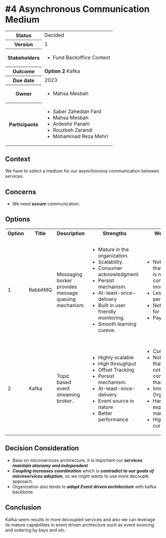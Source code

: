 # #4 Asynchronous Communication Medium
 <table>
      <tbody>
        <tr>
          <th>Status</th>
          <td>
            Decided
          </td>
        </tr>
        <tr>
          <th>Version</th>
          <td>
            1
          </td>
        </tr>
        <tr>
          <th>Stakeholders</th>
          <td>
            <ul>
              <li>Fund Backoffice Context</li>
            </ul>
          </td>
        </tr>
        <tr>
          <th>
            <strong>Outcome</strong>
          </th>
          <td>
            <strong>Option 2</strong> Kafka </td>
        </tr>
        <tr>
          <th>Due date</th>
          <td>2023</td>
        </tr>
        <tr>
          <th>Owner</th>
          <td>
            <ul>
              <li>
              Mahsa Mesbah
              </li>
            </ul>
          </td>
        </tr>
        <tr>
          <th>
            <p>
              <strong>Participants</strong>
            </p>
          </th>
          <td>
              <ul>
                <li>Saber Zahedian Fard</li>
                <li>Mahsa Mesbah</li>
                <li>Ardeshir Panahi</li>
                <li>Rouzbeh Zarandi</li>
                <li>Mohammad Reza Mehri</li>
              </ul>
          </td>
        </tr>
      </tbody>
    </table>

## Context
We have to select a medium for our asynchronous communication between services.
## Concerns
- We need ***secure*** communication.

## Options

<table>
      <tbody>
        <tr>
          <th>Option</th>
          <th>Title</th>
          <th>Description</th>
          <th>Strengths</th>
          <th>Weakness</th>
          <th>Opportunities</th>
          <th>Threats</th>
        </tr>
        <tr>
          <td>1</td>
          <td>RabbitMQ</td>
          <td> Messaging borker provides message queuing mechanism.</td>
          <td>
            <ul>
              <li>Mature in the organization.</li>
              <li>Scalability.</li>
              <li>Consumer acknowledgment.</li>
              <li>Persist mechanism.</li>
              <li>At-least-once-delivery</li>
              <li>Built in user friendly monitoring. </li>
              <li>Smooth learning cureve.</li>
            </ul>
          </td>
          <td>
            <ul>
              <li>Not garanteed that message is not consumed more than once</li>
              <li>Less performant</li>
              <li>Not efficient for streaming</li>
              <li>Payload size</li>
            </ul>
          </td>
          <td>
            <ul>
              <li>Since it is mature in organization among teams it could be adopt easily in our system.</li>
              <li>Suitable for asynchronous command messaging</li>
            </ul>
          </td>
          <td>
            <ul>
              <li>Potential complex routing.</li>
              <li>Challenging on handling large volume of data</li>
              <li>Development effort to garantee that message will be consumed once.</li>
            </ul>
          </td>
        <tr>
          <td>2</td>
          <td>Kafka</td>
          <td>
            Topic based event streaming broker..
          </td>
          <td>
            <ul>
              <li>Highly scalable</li>
              <li>High throughput</li>
              <li>Offset Tracking</li>
              <li>Persist mechanism.</li>
              <li>At-least-once-delivery</li>
               <li>Event source in nature</li>
              <li>Better performance</li>
            </ul>
          </td>
          <td>
            <ul>
              <li>Complex setup.</li>
              <li>Not garanteed that event is not consumedmore than once</li>
              <li>Immature in Organization.</li>
              <li>Hard to recuit experts in the market.</li>
              <li>High learning curve.</li>
            </ul>
          </td>
          <td>
            <ul>
              <li>Suitable for event driven.</li>
              <li>Significantly reduces coupling among services.</li>
              <li>Can rewind events to reach the services to current state.</li>
            </ul>
          </td>
          <td>
            <ul>
              <li>Development effort to garantee that events will be consumed once.</li>
              <li>Hard to recuit experts.</li>
            </ul>
          </td>
        </tr>
      </tbody>
    </table>

## Decision Consideration
- Base on microservices archirecture, it is important our ***services maintain atonomy and independent*** 
- ***Coupling increases coordination*** which is ***contradict to our goals of microservices adoption***, so we might wants to use more decouple approach.
- Organization also tends to ***adopt Event driven architecture*** with kafka backbone.
## Conclusion
Kafka seem results in more decoupled services and also we can leverage its mature capabilities in event driven archtecture such as event sourcing and ordering by keys and etc.
